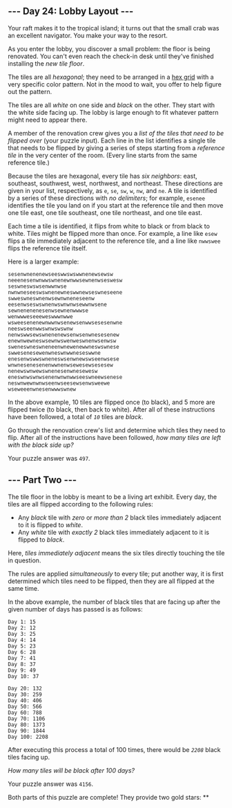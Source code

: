 --- Day 24: Lobby Layout ---
----------------------------

Your raft makes it to the tropical island; it turns out that the small
crab was an excellent navigator. You make your way to the resort.

As you enter the lobby, you discover a small problem: the floor is being
renovated. You can't even reach the check-in desk until they've finished
installing the *new tile floor*.

The tiles are all *hexagonal*; they need to be arranged in a [hex
grid] with a very specific color pattern. Not in the mood to wait, you
offer to help figure out the pattern.

The tiles are all *white* on one side and *black* on the other. They
start with the white side facing up. The lobby is large enough to fit
whatever pattern might need to appear there.

A member of the renovation crew gives you a *list of the tiles that need
to be flipped over* (your puzzle input). Each line in the list
identifies a single tile that needs to be flipped by giving a series of
steps starting from a *reference tile* in the very center of the room.
(Every line starts from the same reference tile.)

Because the tiles are hexagonal, every tile has *six neighbors*: east,
southeast, southwest, west, northwest, and northeast. These directions
are given in your list, respectively, as `e`, `se`, `sw`, `w`, `nw`, and
`ne`. A tile is identified by a series of these directions with *no
delimiters*; for example, `esenee` identifies the tile you land on if
you start at the reference tile and then move one tile east, one tile
southeast, one tile northeast, and one tile east.

Each time a tile is identified, it flips from white to black or from
black to white. Tiles might be flipped more than once. For example, a
line like `esew` flips a tile immediately adjacent to the reference
tile, and a line like `nwwswee` flips the reference tile itself.

Here is a larger example:

    sesenwnenenewseeswwswswwnenewsewsw
    neeenesenwnwwswnenewnwwsewnenwseswesw
    seswneswswsenwwnwse
    nwnwneseeswswnenewneswwnewseswneseene
    swweswneswnenwsewnwneneseenw
    eesenwseswswnenwswnwnwsewwnwsene
    sewnenenenesenwsewnenwwwse
    wenwwweseeeweswwwnwwe
    wsweesenenewnwwnwsenewsenwwsesesenwne
    neeswseenwwswnwswswnw
    nenwswwsewswnenenewsenwsenwnesesenew
    enewnwewneswsewnwswenweswnenwsenwsw
    sweneswneswneneenwnewenewwneswswnese
    swwesenesewenwneswnwwneseswwne
    enesenwswwswneneswsenwnewswseenwsese
    wnwnesenesenenwwnenwsewesewsesesew
    nenewswnwewswnenesenwnesewesw
    eneswnwswnwsenenwnwnwwseeswneewsenese
    neswnwewnwnwseenwseesewsenwsweewe
    wseweeenwnesenwwwswnew

In the above example, 10 tiles are flipped once (to black), and 5 more
are flipped twice (to black, then back to white). After all of these
instructions have been followed, a total of *`10`* tiles are *black*.

Go through the renovation crew's list and determine which tiles they
need to flip. After all of the instructions have been followed, *how
many tiles are left with the black side up?*

Your puzzle answer was `497`.

--- Part Two ---
----------------

The tile floor in the lobby is meant to be a living art exhibit. Every
day, the tiles are all flipped according to the following rules:

-   Any *black* tile with *zero* or *more than 2* black tiles
    immediately adjacent to it is flipped to *white*.
-   Any *white* tile with *exactly 2* black tiles immediately adjacent
    to it is flipped to *black*.

Here, *tiles immediately adjacent* means the six tiles directly touching
the tile in question.

The rules are applied *simultaneously* to every tile; put another way,
it is first determined which tiles need to be flipped, then they are all
flipped at the same time.

In the above example, the number of black tiles that are facing up after
the given number of days has passed is as follows:

    Day 1: 15
    Day 2: 12
    Day 3: 25
    Day 4: 14
    Day 5: 23
    Day 6: 28
    Day 7: 41
    Day 8: 37
    Day 9: 49
    Day 10: 37

    Day 20: 132
    Day 30: 259
    Day 40: 406
    Day 50: 566
    Day 60: 788
    Day 70: 1106
    Day 80: 1373
    Day 90: 1844
    Day 100: 2208

After executing this process a total of 100 times, there would be
*`2208`* black tiles facing up.

*How many tiles will be black after 100 days?*

Your puzzle answer was `4156`.

Both parts of this puzzle are complete! They provide two gold stars:
\*\*

  [hex grid]: https://en.wikipedia.org/wiki/Hexagonal_tiling
